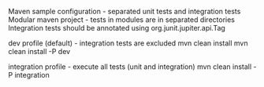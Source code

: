 Maven sample configuration - separated unit tests and integration tests
Modular maven project - tests in modules are in separated directories
Integration tests should be annotated using org.junit.jupiter.api.Tag

dev profile (default) - integration tests are excluded
mvn clean install
mvn clean install -P dev

integration profile - execute all tests (unit and integration)
mvn clean install -P integration
